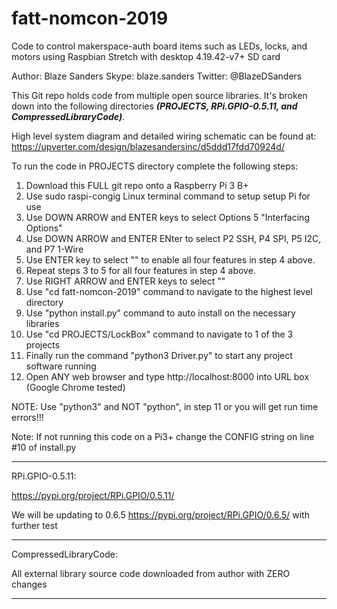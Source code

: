 # fatt-nomcon-2019
Code to control makerspace-auth board items such as LEDs, locks, and motors using Raspbian Stretch with desktop 4.19.42-v7+ SD card

Author: Blaze Sanders Skype: blaze.sanders Twitter: @BlazeDSanders

This Git repo holds code from multiple open source libraries. It's broken down into the following directories ***(PROJECTS, RPi.GPIO-0.5.11, and CompressedLibraryCode)***.

High level system diagram and detailed wiring schematic can be found at:
https://upverter.com/design/blazesandersinc/d5ddd17fdd70924d/

To run the code in PROJECTS directory complete the following steps:

1) Download this FULL git repo onto a Raspberry Pi 3 B+
2) Use sudo raspi-congig Linux terminal command to setup setup Pi for use
3) Use DOWN ARROW and ENTER keys to select Options 5 "Interfacing Options"
4) Use DOWN ARROW and ENTER ENter to select P2 SSH, P4 SPI, P5 I2C, and P7 1-Wire
5) Use ENTER key to select "<yes>" to enable all four features in step 4 above.
6) Repeat steps 3 to 5 for all four features in step 4 above.
7) Use RIGHT ARROW and ENTER keys to select "<finish>"
8) Use "cd fatt-nomcon-2019" command to navigate to the highest level directory
9) Use "python install.py" command to auto install on the necessary libraries
10) Use "cd PROJECTS/LockBox" command to navigate to 1 of the 3 projects
11) Finally run the command "python3 Driver.py" to start any project software running
12) Open ANY web browser and type http://localhost:8000 into URL box (Google Chrome tested)

NOTE: Use "python3" and NOT "python", in step 11 or you will get run time errors!!!

Note: If not running this code on a Pi3+ change the CONFIG string on line #10 of install.py

***
RPi.GPIO-0.5.11:

https://pypi.org/project/RPi.GPIO/0.5.11/

We will be updating to 0.6.5 https://pypi.org/project/RPi.GPIO/0.6.5/ with further test

***
CompressedLibraryCode:

All external library source code downloaded from author with ZERO changes

***
